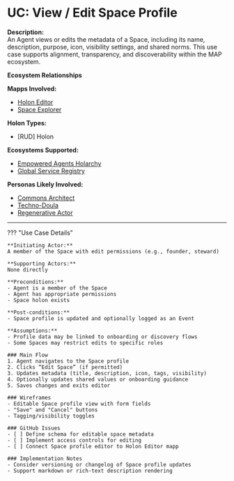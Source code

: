 # UC: View / Edit Space Profile

**Description:**  
An Agent views or edits the metadata of a Space, including its name, description, purpose, icon, visibility settings, and shared norms. This use case supports alignment, transparency, and discoverability within the MAP ecosystem.

**Ecosystem Relationships**

**Mapps Involved:**
- [Holon Editor](../mapps/holon-editor.md)
- [Space Explorer](../mapps/space-explorer.md)

**Holon Types:**
- [RUD] Holon

**Ecosystems Supported:**
- [Empowered Agents Holarchy](../ecosystem-activation.md#1-empowered-agents-holarchy)
- [Global Service Registry](../ecosystem-activation.md#3-global-service-registry)

**Personas Likely Involved:**
- [Commons Architect](../personas/commons-architect.md)
- [Techno-Doula](../personas/techno-doula.md)
- [Regenerative Actor](../personas/regenerative-actor.md)

---

??? "Use Case Details"

    **Initiating Actor:**  
    A member of the Space with edit permissions (e.g., founder, steward)

    **Supporting Actors:**  
    None directly

    **Preconditions:**  
    - Agent is a member of the Space  
    - Agent has appropriate permissions  
    - Space holon exists

    **Post-conditions:**  
    - Space profile is updated and optionally logged as an Event

    **Assumptions:**  
    - Profile data may be linked to onboarding or discovery flows  
    - Some Spaces may restrict edits to specific roles

    ### Main Flow
    1. Agent navigates to the Space profile  
    2. Clicks “Edit Space” (if permitted)  
    3. Updates metadata (title, description, icon, tags, visibility)  
    4. Optionally updates shared values or onboarding guidance  
    5. Saves changes and exits editor

    ### Wireframes
    - Editable Space profile view with form fields  
    - "Save" and "Cancel" buttons  
    - Tagging/visibility toggles

    ### GitHub Issues
    - [ ] Define schema for editable space metadata  
    - [ ] Implement access controls for editing  
    - [ ] Connect Space profile editor to Holon Editor mapp

    ### Implementation Notes
    - Consider versioning or changelog of Space profile updates  
    - Support markdown or rich-text description rendering